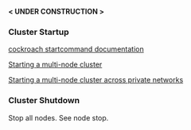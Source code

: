 
 **< UNDER CONSTRUCTION >**

### Cluster Startup

[cockroach start](https://www.cockroachlabs.com/docs/stable/cockroach-start.html)[command documentation](https://www.cockroachlabs.com/docs/stable/cockroach-start.html)

[Starting a multi-node cluster](https://www.cockroachlabs.com/docs/stable/cockroach-start.html#start-a-multi-node-cluster)

[Starting a multi-node cluster across private networks](https://www.cockroachlabs.com/docs/stable/cockroach-start.html#start-a-multi-node-cluster-across-private-networks)


### Cluster Shutdown

Stop all nodes. See node stop.

